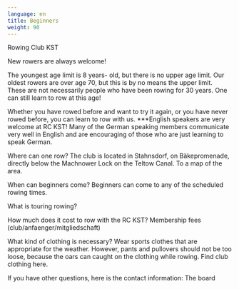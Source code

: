 ```yaml
---
language: en
title: Beginners
weight: 90
---
```



Rowing Club KST

New rowers are always welcome!

The youngest age limit is 8 years- old, but there is no upper age limit. Our oldest rowers are over age 70, but this is by no means the upper limit. These are not necessarily people who have been rowing for 30 years. One can still learn to row at this age!

Whether you have rowed before and want to try it again, or you have never rowed before, you can learn to row with us. 
***English speakers are very welcome at RC KST!  Many of the German speaking members communicate very well in English and are encouraging of those who are just learning to speak German.

Where can one row?
The club is located in Stahnsdorf, on Bäkepromenade, directly below the Machnower Lock on the Teltow Canal.  To a map of the area.

When can beginners come?
Beginners can come to any of the scheduled rowing times.

What is touring rowing?  

How much does it cost to row with the RC KST?     Membership fees  (club/anfaenger/mitgliedschaft)

What kind of clothing is necessary?
Wear sports clothes that are appropriate for the weather. However, pants and pullovers should not be too loose, because the oars can caught on the clothing while rowing.
Find club clothing here.

If you have other questions, here is the contact information:  The board
